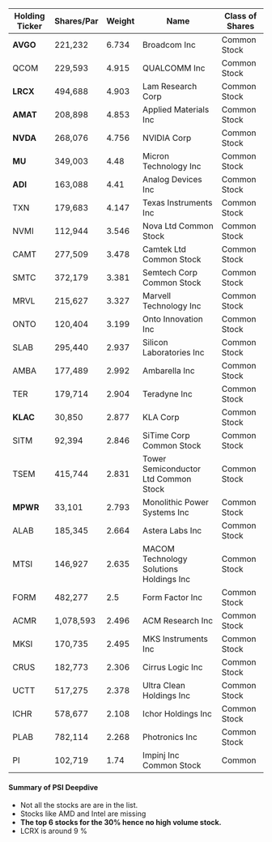 | Holding Ticker | Shares/Par | Weight | Name                                    | Class of Shares |
| -------------- | ---------- | ------ | --------------------------------------- | --------------- |
| **AVGO**       | 221,232    | 6.734  | Broadcom Inc                            | Common Stock    |
| QCOM           | 229,593    | 4.915  | QUALCOMM Inc                            | Common Stock    |
| **LRCX**       | 494,688    | 4.903  | Lam Research Corp                       | Common Stock    |
| **AMAT**       | 208,898    | 4.853  | Applied Materials Inc                   | Common Stock    |
| **NVDA**       | 268,076    | 4.756  | NVIDIA Corp                             | Common Stock    |
| **MU**         | 349,003    | 4.48   | Micron Technology Inc                   | Common Stock    |
| **ADI**        | 163,088    | 4.41   | Analog Devices Inc                      | Common Stock    |
| TXN            | 179,683    | 4.147  | Texas Instruments Inc                   | Common Stock    |
| NVMI           | 112,944    | 3.546  | Nova Ltd Common Stock                   | Common Stock    |
| CAMT           | 277,509    | 3.478  | Camtek Ltd Common Stock                 | Common Stock    |
| SMTC           | 372,179    | 3.381  | Semtech Corp Common Stock               | Common Stock    |
| MRVL           | 215,627    | 3.327  | Marvell Technology Inc                  | Common Stock    |
| ONTO           | 120,404    | 3.199  | Onto Innovation Inc                     | Common Stock    |
| SLAB           | 295,440    | 2.937  | Silicon Laboratories Inc                | Common Stock    |
| AMBA           | 177,489    | 2.992  | Ambarella Inc                           | Common Stock    |
| TER            | 179,714    | 2.904  | Teradyne Inc                            | Common Stock    |
| **KLAC**       | 30,850     | 2.877  | KLA Corp                                | Common Stock    |
| SITM           | 92,394     | 2.846  | SiTime Corp Common Stock                | Common Stock    |
| TSEM           | 415,744    | 2.831  | Tower Semiconductor Ltd Common Stock    | Common Stock    |
| **MPWR**       | 33,101     | 2.793  | Monolithic Power Systems Inc            | Common Stock    |
| ALAB           | 185,345    | 2.664  | Astera Labs Inc                         | Common Stock    |
| MTSI           | 146,927    | 2.635  | MACOM Technology Solutions Holdings Inc | Common Stock    |
| FORM           | 482,277    | 2.5    | Form Factor Inc                         | Common Stock    |
| ACMR           | 1,078,593  | 2.496  | ACM Research Inc                        | Common Stock    |
| MKSI           | 170,735    | 2.495  | MKS Instruments Inc                     | Common Stock    |
| CRUS           | 182,773    | 2.306  | Cirrus Logic Inc                        | Common Stock    |
| UCTT           | 517,275    | 2.378  | Ultra Clean Holdings Inc                | Common Stock    |
| ICHR           | 578,677    | 2.108  | Ichor Holdings Inc                      | Common Stock    |
| PLAB           | 782,114    | 2.268  | Photronics Inc                          | Common Stock    |
| PI             | 102,719    | 1.74   | Impinj Inc Common Stock                 | Common          |

#### Summary of PSI Deepdive
- Not all the stocks are are in the list.
- Stocks like AMD and Intel are missing
- **The top 6 stocks for the 30% hence no high volume stock.**
- LCRX is around 9 %